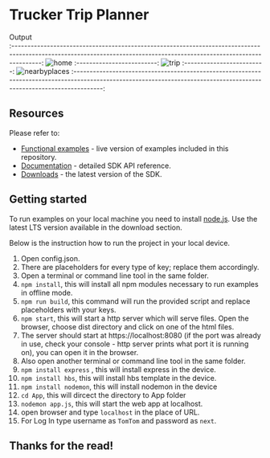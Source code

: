 # Trucker Trip Planner


Output       
:---------------------------------------------------------------------------------------------------------------------------------------------------------------------:
![home](https://user-images.githubusercontent.com/100338261/206921767-eeac5617-d23e-4537-802d-31b9a6fef1d9.png)
:-------------------------:
![trip](https://user-images.githubusercontent.com/100338261/206921832-3425b1df-3aed-4ba8-9ae1-a755cfeb0da4.png)
:-------------------------:
![nearbyplaces](https://user-images.githubusercontent.com/100338261/206921848-759aad3f-85a3-48af-ae7f-20dc4c75e450.png)
:---------------------------------------------------------------------------------------------------------------------------------------------------------------------:

## Resources

Please refer to:
* [Functional examples](https://developer.tomtom.com/maps-sdk-web-js/functional-examples) - live version of examples included in this repository.
* [Documentation](https://developer.tomtom.com/maps-sdk-web-js/documentation) - detailed SDK API reference.
* [Downloads](https://developer.tomtom.com/maps-sdk-web-js/downloads) - the latest version of the SDK.

## Getting started

To run examples on your local machine you need to install [node.js](https://nodejs.org).
Use the latest LTS version available in the download section.


Below is the instruction how to run the project in your local device.
1. Open config.json.
2. There are placeholders for every type of key; replace them accordingly.
3. Open a terminal or command line tool in the same folder.
4. `npm install`, this will install all npm modules necessary to run examples in offline mode.
5. `npm run build`, this command will run the provided script and replace placeholders with your keys.
6. `npm start`, this will start a http server which will serve files. Open the browser, choose dist directory and click on one of the html files.
7. The server should start at https://localhost:8080 (if the port was already in use, check your console - http server prints what port it is running on), you can open it in the browser.
8. Also open another terminal or command line tool in the same folder.
9. `npm install express` , this will install express in the device.
10. `npm install hbs`, this will install hbs template in the device.
11. `npm install nodemon`, this will install nodemon in the device
12. `cd App`, this will dircect the directory to App folder
13. `nodemon app.js`, this will start the web app at localhost.
14. open browser and type `localhost` in the place of URL.
15. For Log In type username as `TomTom` and password as `next`.


## Thanks for the read!
